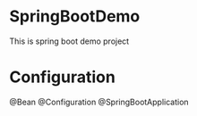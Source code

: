 # SpringBootDemo
This is spring boot demo project

# Configuration
@Bean
@Configuration
@SpringBootApplication